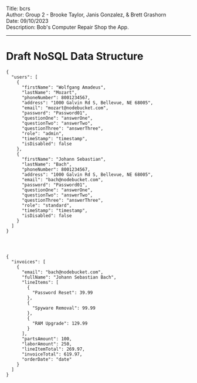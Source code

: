 Title: bcrs    
Author: Group 2 - Brooke Taylor, Janis Gonzalez, & Brett Grashorn  
Date: 09/10/2023  
Description: Bob's Computer Repair Shop the App.  

---

# Draft NoSQL Data Structure 

    {
      "users": [
        {
          "firstName": "Wolfgang Amadeus",
          "lastName": "Mozart",
          "phoneNumber": 8001234567,
          "address": "1000 Galvin Rd S, Bellevue, NE 68005",
          "email": "mozart@nodebucket.com",
          "password": "Password01",
          "questionOne": "answerOne",
          "questionTwo": "answerTwo",
          "questionThree": "answerThree",
          "role": "admin",
          "timeStamp": "timestamp",
          "isDisabled": false
        },
        {
          "firstName": "Johann Sebastian",
          "lastName": "Bach",
          "phoneNumber": 8001234567,
          "address": "1000 Galvin Rd S, Bellevue, NE 68005",
          "email": "bach@nodebucket.com",
          "password": "Password01",
          "questionOne": "answerOne",
          "questionTwo": "answerTwo",
          "questionThree": "answerThree",
          "role": "standard",
          "timeStamp": "timestamp",
          "isDisabled": false
        }
      ]
    }




    {
      "invoices": [
        {
          "email": "bach@nodebucket.com",
          "fullName": "Johann Sebastian Bach",
          "lineItems": [
            {
              "Password Reset": 39.99
            },
            {
              "Spyware Removal": 99.99
            },
            {
              "RAM Upgrade": 129.99
            }
          ],
          "partsAmount": 100,
          "laborAmount": 250,
          "lineItemTotal": 269.97,
          "invoiceTotal": 619.97,
          "orderDate": "date"
        }
      ]
    }



